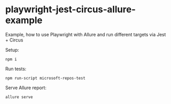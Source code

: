 # playwright-jest-circus-allure-example
Example, how to use Playwright with Allure and run different targets via Jest + Circus

Setup:
```
npm i
```

Run tests:
```
npm run-script microsoft-repos-test
```

Serve Allure report:
```
allure serve
```
